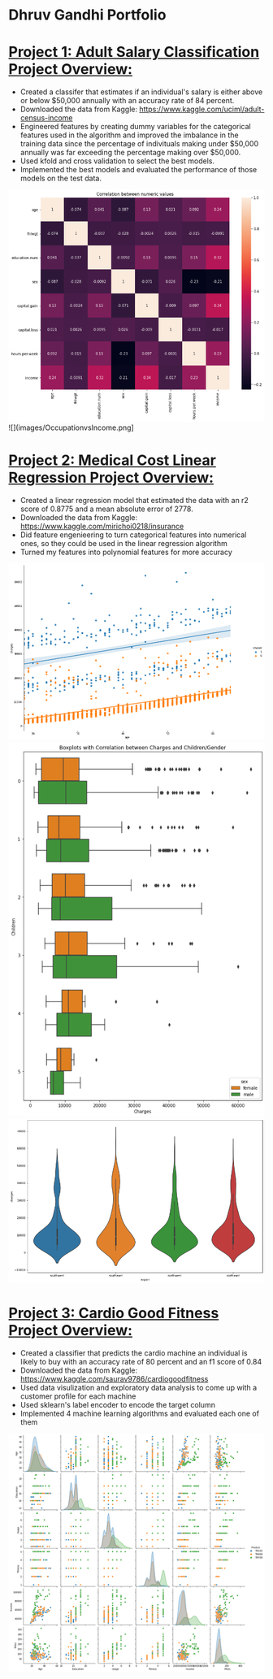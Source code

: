 # Dhruv Gandhi Portfolio

# [Project 1: Adult Salary Classification Project Overview:](https://github.com/DhruvG17/Census_Adult_Salary)
* Created a classifer that estimates if an individual's salary is either above or below $50,000 annually with an accuracy rate of 84 percent. 
* Downloaded the data from Kaggle: https://www.kaggle.com/uciml/adult-census-income
* Engineered features by creating dummy variables for the categorical features used in the algorithm and improved the imbalance in the training data since the percentage of indivituals making under $50,000 annually was far exceeding the percentage making over $50,000. 
* Used kfold and cross validation to select the best models. 
* Implemented the best models and evaluated the performance of those models on the test data. 

![](images/Heatmap.png)
![](images/OccupationvsIncome.png]

# [Project 2: Medical Cost Linear Regression Project Overview:](https://github.com/DhruvG17/Medical_Costs)
* Created a linear regression model that estimated the data with an r2 score of 0.8775 and a mean absolute error of 2778. 
* Downloaded the data from Kaggle: https://www.kaggle.com/mirichoi0218/insurance
* Did feature engenieering to turn categorical features into numerical ones, so they could be used in the linear regression algorithm 
* Turned my features into polynomial features for more accuracy

![](images/age.png)
![](images/children.png)
![](images/region.png)



# [Project 3: Cardio Good Fitness Project Overview:](https://github.com/DhruvG17/CardioGoodFitness)
* Created a classifier that predicts the cardio machine an individual is likely to buy with an accuracy rate of 80 percent and an f1 score of 0.84
* Downloaded the data from Kaggle: https://www.kaggle.com/saurav9786/cardiogoodfitness
* Used data visulization and exploratory data analysis to come up with a customer profile for each machine 
* Used sklearn's label encoder to encode the target column 
* Implemented 4 machine learning algorithms and evaluated each one of them

![](images/Pairplot.png)
